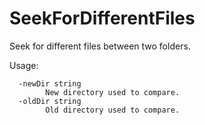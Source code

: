 # SeekForDifferentFiles
Seek for different files between two folders.

Usage:
```shell
  -newDir string
        New directory used to compare.
  -oldDir string
        Old directory used to compare.
```


